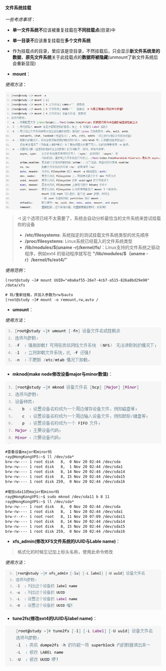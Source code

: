 #### 文件系统挂载
*一些考虑事项*：
- **单一文件系统不**应该被重复挂载在**不同挂载点**(目录)中
- **单一目录不**应该重复挂载在**多个文件系统**
- 作为挂载点的目录，里应该是空目录，不然挂载后，只会显示**新文件系统里的数据**，**原先文件系统**关于此挂载点的**数据将被隐藏**(unmount了新文件系统后会重新显现)

- **mount**：

*使用方法*：

![0](/img/09Chapter/Capture20.PNG)

> -t 这个选项已经不太需要了，系统会自动分析最恰当的文件系统来尝试挂载你的设备
> - **/etc/filesystems**: 系统指定的测试挂载文件系统类型的优先顺序
> - **/proc/filesystems**: Linux系统已经载入的文件系统类型
> - **/lib/modules/\$(uname -r)/kernel/fs/**：Linux支持的文件系统之驱动程序，例如ext4
的驱动程序就写在 **"/lib/modules/\$（uname -r）/kernel/fs/ext4/"**

*使用范例*：
```Shell
[root@study ~]# mount UUID="e0a6af55-26e7-4cb7-a515-826a8bd29e90" /data/xfs
```

```Shell
# 将/重新挂载，并加入参数为rw与auto
[root@study ~]# mount -o remount,rw,auto /
```

- **umount**：

*使用方法*：

![0](/img/09Chapter/Capture21.PNG)

- **mknod(make node修改设备major与minor数值)**：

![0](/img/09Chapter/Capture22.PNG)

```Shell
#查看设备major和minor码
ray@HongKongVPS:~$ ll /dev/sda*
brw-rw---- 1 root disk   8,  0 Nov 20 02:44 /dev/sda
brw-rw---- 1 root disk   8,  1 Nov 20 02:44 /dev/sda1
brw-rw---- 1 root disk   8, 14 Nov 20 02:44 /dev/sda14
brw-rw---- 1 root disk   8, 15 Nov 20 02:44 /dev/sda15
brw-rw---- 1 root disk 259,  0 Nov 20 02:44 /dev/sda16

#增加sda11的major和minor码
ray@HongKongVPS:~$ sudo mknod /dev/sda11 b 8 11
ray@HongKongVPS:~$ ll /dev/sda*
brw-rw---- 1 root disk   8,  0 Nov 20 02:44 /dev/sda
brw-rw---- 1 root disk   8,  1 Nov 20 02:44 /dev/sda1
brw-r--r-- 1 root root   8, 11 Nov 20 07:09 /dev/sda11
brw-rw---- 1 root disk   8, 14 Nov 20 02:44 /dev/sda14
brw-rw---- 1 root disk   8, 15 Nov 20 02:44 /dev/sda15
brw-rw---- 1 root disk 259,  0 Nov 20 02:44 /dev/sda16
```

- **xfs_admin(修改XFS文件系统的UUID与Lable name)**：
> 格式化的时候忘记加上标头名称，使用此命令修改

*使用方法*：

![0](/img/09Chapter/Capture23.PNG)

- **tune2fs(修改ext4的UUID与label name)**：

![0](/img/09Chapter/Capture24.PNG)